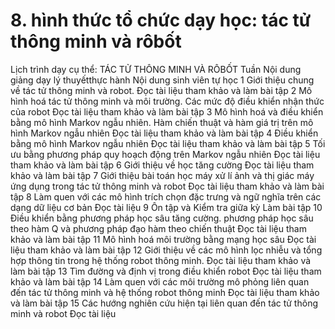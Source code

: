 # 8. hình thức tổ chức dạy học: tác tử thông minh và rôbốt
Lịch trình dạy cụ thể: TÁC TỬ THÔNG MINH VÀ RÔBỐT Tuần Nội dung giảng dạy lý thuyếtthực hành Nội dung sinh viên tự học 1 Giới thiệu chung về tác tử thông minh và robot. Đọc tài liệu tham khảo và làm bài tập
2 Mô hình hoá tác tử thông minh và môi trường. Các mức độ điều khiển nhận thức của robot Đọc tài liệu tham khảo và làm bài tập
3 Mô hình hoá và điều khiển bằng mô hình Markov ngẫu nhiên. Hàm chiến thuật và hàm giá trị trên mô hình Markov ngẫu nhiên Đọc tài liệu tham khảo và làm bài tập
4 Điều khiển bằng mô hình Markov ngẫu nhiên Đọc tài liệu tham khảo và làm bài tập
5 Tối ưu bằng phương pháp quy hoạch động trên Markov ngẫu nhiên Đọc tài liệu tham khảo và làm bài tập
6 Giới thiệu về học tăng cường Đọc tài liệu tham khảo và làm bài tập
7 Giới thiệu bài toán học máy xử lí ảnh và thị giác máy ứng dụng trong tác tử thông minh và robot Đọc tài liệu tham khảo và làm bài tập
8 Làm quen với các mô hình trích chọn đặc trưng và ngữ nghĩa trên các dạng dữ liệu cơ bản Đọc tài liệu
9 Ôn tập và Kiểm tra giữa kỳ Làm bài tập
10 Điều khiển bằng phương pháp học sâu tăng cường. phương pháp học sâu theo hàm Q và phương pháp đạo hàm theo chiến thuật Đọc tài liệu tham khảo và làm bài tập
11 Mô hình hoá môi trường bằng mạng học sâu Đọc tài liệu tham khảo và làm bài tập
12 Giới thiệu về các mô hình lọc nhiễu và tổng hợp thông tin trong hệ thống robot thông minh. Đọc tài liệu tham khảo và làm bài tập
13 Tìm đường và định vị trong điều khiển robot Đọc tài liệu tham khảo và làm bài tập
14 Làm quen với các môi trường mô phỏng liên quan đến tác tử thông minh và hệ thống robot thông minh Đọc tài liệu tham khảo và làm bài tập
15 Các hướng nghiên cứu hiện tại liên quan đến tác tử thông minh và robot Đọc tài liệu
